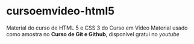 # cursoemvideo-html5
 Material do curso de HTML 5 e CSS 3 do Curso em Vídeo
Material usado como amostra no **Curso de Git e Github**, disponível gratui  no  *youtube*
